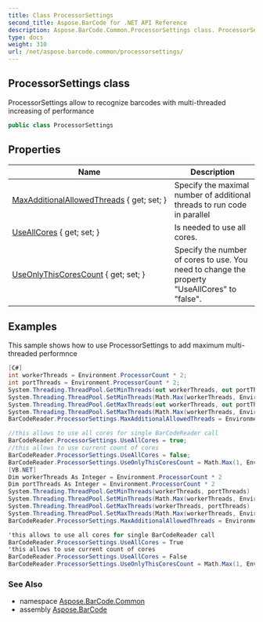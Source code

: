 ```yaml
---
title: Class ProcessorSettings
second_title: Aspose.BarCode for .NET API Reference
description: Aspose.BarCode.Common.ProcessorSettings class. ProcessorSettings allow to recognize barcodes with multithreaded increasing of performance
type: docs
weight: 310
url: /net/aspose.barcode.common/processorsettings/
---
```

## ProcessorSettings class

ProcessorSettings allow to recognize barcodes with multi-threaded increasing of performance

```csharp
public class ProcessorSettings
```

## Properties

| Name | Description |
| --- | --- |
| [MaxAdditionalAllowedThreads](../../aspose.barcode.common/processorsettings/maxadditionalallowedthreads/) { get; set; } | Specify the maximal number of additional threads to run code in parallel |
| [UseAllCores](../../aspose.barcode.common/processorsettings/useallcores/) { get; set; } | Is needed to use all cores. |
| [UseOnlyThisCoresCount](../../aspose.barcode.common/processorsettings/useonlythiscorescount/) { get; set; } | Specify the number of cores to use. You need to change the property "UseAllCores" to "false". |

## Examples

This sample shows how to use ProcessorSettings to add maximum multi-threaded performnce

```csharp
[C#]
int workerThreads = Environment.ProcessorCount * 2;
int portThreads = Environment.ProcessorCount * 2;
System.Threading.ThreadPool.GetMinThreads(out workerThreads, out portThreads);
System.Threading.ThreadPool.SetMinThreads(Math.Max(workerThreads, Environment.ProcessorCount* 2), portThreads);
System.Threading.ThreadPool.GetMaxThreads(out workerThreads, out portThreads);
System.Threading.ThreadPool.SetMaxThreads(Math.Max(workerThreads, Environment.ProcessorCount* 4), portThreads);
BarCodeReader.ProcessorSettings.MaxAdditionalAllowedThreads = Environment.ProcessorCount* 2;

//this allows to use all cores for single BarCodeReader call
BarCodeReader.ProcessorSettings.UseAllCores = true;
//this allows to use current count of cores
BarCodeReader.ProcessorSettings.UseAllCores = false;
BarCodeReader.ProcessorSettings.UseOnlyThisCoresCount = Math.Max(1, Environment.ProcessorCount / 2);
[VB.NET]
Dim workerThreads As Integer = Environment.ProcessorCount * 2
Dim portThreads As Integer = Environment.ProcessorCount * 2
System.Threading.ThreadPool.GetMinThreads(workerThreads, portThreads)
System.Threading.ThreadPool.SetMinThreads(Math.Max(workerThreads, Environment.ProcessorCount* 2), portThreads)
System.Threading.ThreadPool.GetMaxThreads(workerThreads, portThreads)
System.Threading.ThreadPool.SetMaxThreads(Math.Max(workerThreads, Environment.ProcessorCount* 4), portThreads)
BarCodeReader.ProcessorSettings.MaxAdditionalAllowedThreads = Environment.ProcessorCount* 2

'this allows to use all cores for single BarCodeReader call
BarCodeReader.ProcessorSettings.UseAllCores = True
'this allows to use current count of cores
BarCodeReader.ProcessorSettings.UseAllCores = False
BarCodeReader.ProcessorSettings.UseOnlyThisCoresCount = Math.Max(1, Environment.ProcessorCount / 2)
```

### See Also

* namespace [Aspose.BarCode.Common](../../aspose.barcode.common/)
* assembly [Aspose.BarCode](../../)


